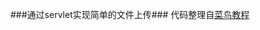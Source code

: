 ﻿###通过servlet实现简单的文件上传###
代码整理自[菜鸟教程][1]


  [1]: http://www.runoob.com/servlet/servlet-file-uploading.html